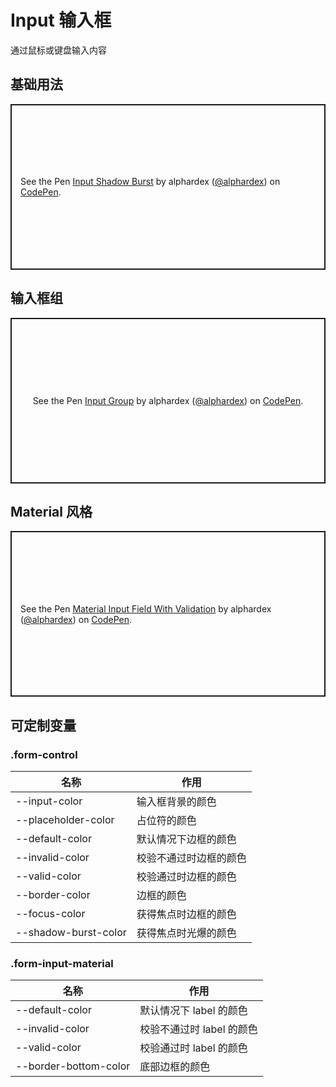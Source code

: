 # Input 输入框

通过鼠标或键盘输入内容

## 基础用法

<p class="codepen" data-height="265" data-theme-id="dark" data-default-tab="html,result" data-user="alphardex" data-slug-hash="zYGMzoG" style="height: 265px; box-sizing: border-box; display: flex; align-items: center; justify-content: center; border: 2px solid; margin: 1em 0; padding: 1em;" data-pen-title="Input Shadow Burst">
  <span>See the Pen <a href="https://codepen.io/alphardex/pen/zYGMzoG">
  Input Shadow Burst</a> by alphardex (<a href="https://codepen.io/alphardex">@alphardex</a>)
  on <a href="https://codepen.io">CodePen</a>.</span>
</p>
<script async src="https://static.codepen.io/assets/embed/ei.js"></script>

## 输入框组

<p class="codepen" data-height="265" data-theme-id="dark" data-default-tab="html,result" data-user="alphardex" data-slug-hash="VwLVJxz" style="height: 265px; box-sizing: border-box; display: flex; align-items: center; justify-content: center; border: 2px solid; margin: 1em 0; padding: 1em;" data-pen-title="Input Group">
  <span>See the Pen <a href="https://codepen.io/alphardex/pen/VwLVJxz">
  Input Group</a> by alphardex (<a href="https://codepen.io/alphardex">@alphardex</a>)
  on <a href="https://codepen.io">CodePen</a>.</span>
</p>
<script async src="https://static.codepen.io/assets/embed/ei.js"></script>

## Material 风格

<p class="codepen" data-height="265" data-theme-id="dark" data-default-tab="html,result" data-user="alphardex" data-slug-hash="poJEaje" style="height: 265px; box-sizing: border-box; display: flex; align-items: center; justify-content: center; border: 2px solid; margin: 1em 0; padding: 1em;" data-pen-title="Material Input Field With Validation">
  <span>See the Pen <a href="https://codepen.io/alphardex/pen/poJEaje">
  Material Input Field With Validation</a> by alphardex (<a href="https://codepen.io/alphardex">@alphardex</a>)
  on <a href="https://codepen.io">CodePen</a>.</span>
</p>
<script async src="https://static.codepen.io/assets/embed/ei.js"></script>

## 可定制变量

### .form-control

| 名称                 | 作用                   |
| -------------------- | ---------------------- |
| --input-color        | 输入框背景的颜色       |
| --placeholder-color  | 占位符的颜色           |
| --default-color      | 默认情况下边框的颜色   |
| --invalid-color      | 校验不通过时边框的颜色 |
| --valid-color        | 校验通过时边框的颜色   |
| --border-color       | 边框的颜色             |
| --focus-color        | 获得焦点时边框的颜色   |
| --shadow-burst-color | 获得焦点时光爆的颜色   |

### .form-input-material

| 名称                  | 作用                      |
| --------------------- | ------------------------- |
| --default-color       | 默认情况下 label 的颜色   |
| --invalid-color       | 校验不通过时 label 的颜色 |
| --valid-color         | 校验通过时 label 的颜色   |
| --border-bottom-color | 底部边框的颜色            |

